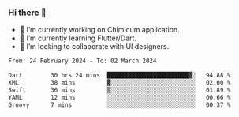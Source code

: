 ### Hi there 👋

<!--
**devcat37/devcat37** is a ✨ _special_ ✨ repository because its `README.md` (this file) appears on your GitHub profile.-->


- 🔭 I’m currently working on Chimicum application.
- 🌱 I’m currently learning Flutter/Dart.
- 👯 I’m looking to collaborate with UI designers.
<!-- - 🤔 I’m looking for help with ... -->

<!--START_SECTION:waka-->

```txt
From: 24 February 2024 - To: 02 March 2024

Dart        30 hrs 24 mins  ███████████████████████▓░   94.88 %
XML         38 mins         ▓░░░░░░░░░░░░░░░░░░░░░░░░   02.00 %
Swift       36 mins         ▒░░░░░░░░░░░░░░░░░░░░░░░░   01.89 %
YAML        12 mins         ░░░░░░░░░░░░░░░░░░░░░░░░░   00.66 %
Groovy      7 mins          ░░░░░░░░░░░░░░░░░░░░░░░░░   00.37 %
```

<!--END_SECTION:waka-->
